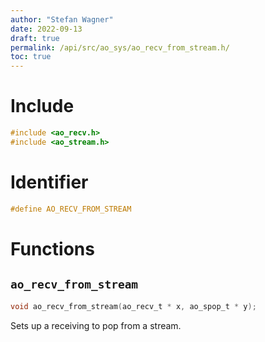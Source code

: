 ```yaml
---
author: "Stefan Wagner"
date: 2022-09-13
draft: true
permalink: /api/src/ao_sys/ao_recv_from_stream.h/
toc: true
---
```


# Include

```c
#include <ao_recv.h>
#include <ao_stream.h>
```

# Identifier

```c
#define AO_RECV_FROM_STREAM
```

# Functions

## `ao_recv_from_stream`

```c
void ao_recv_from_stream(ao_recv_t * x, ao_spop_t * y);
```

Sets up a receiving to pop from a stream.
